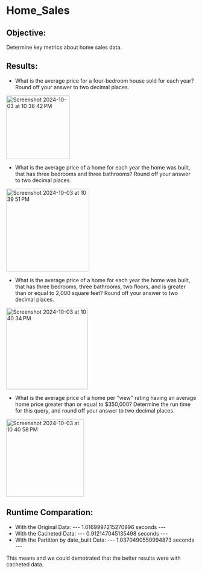 # Home_Sales
<h2>Objective:</h2>Determine key metrics about home sales data.
<h2>Results:</h2>

* What is the average price for a four-bedroom house sold for each year? Round off your answer to two decimal places.
  
<img width="168" alt="Screenshot 2024-10-03 at 10 36 42 PM" src="https://github.com/user-attachments/assets/7d18ae53-3499-4b86-9564-38468e6ef877">

* What is the average price of a home for each year the home was built, that has three bedrooms and three bathrooms? Round off your answer to two decimal places.

<img width="220" alt="Screenshot 2024-10-03 at 10 39 51 PM" src="https://github.com/user-attachments/assets/0b5c2836-d18a-4aea-8a0b-0ff749e6cf6c">

* What is the average price of a home for each year the home was built, that has three bedrooms, three bathrooms, two floors, and is greater than or equal to 2,000 square feet? Round off your answer to two decimal places.

<img width="216" alt="Screenshot 2024-10-03 at 10 40 34 PM" src="https://github.com/user-attachments/assets/8df530ef-7643-4a13-a49d-323c4463dd50">

* What is the average price of a home per "view" rating having an average home price greater than or equal to $350,000? Determine the run time for this query, and round off your answer to two decimal places.

<img width="206" alt="Screenshot 2024-10-03 at 10 40 58 PM" src="https://github.com/user-attachments/assets/a672a88b-3b18-4a42-8ea3-ff5f9ac58d55">

<h2>Runtime Comparation:</h2>

* With the Original Data: --- 1.0169997215270996 seconds ---
* With the Cacheted Data: --- 0.912147045135498 seconds ---
* With the Partition by date_built Data: --- 1.0370490550994873 seconds ---

This means and we could demotrated that the better results were with cacheted data.

